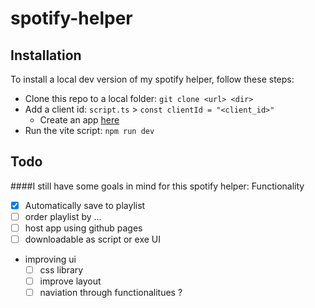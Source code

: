 # spotify-helper

## Installation
To install a local dev version of my spotify helper, follow these steps:
- Clone this repo to a local folder: `git clone <url> <dir>`
- Add a client id: `script.ts` > `const clientId = "<client_id>"`
  - Create an app [here](https://developer.spotify.com/dashboard)
- Run the vite script: `npm run dev`

## Todo
####I still have some goals in mind for this spotify helper:
Functionality
- [x] Automatically save to playlist
- [ ] order playlist by ...
- [ ] host app using github pages
- [ ] downloadable as script or exe
UI
- improving ui
  - [ ] css library
  - [ ] improve layout
  - [ ] naviation through functionalitues ?
